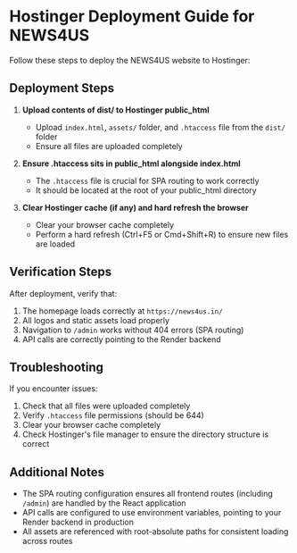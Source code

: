 # Hostinger Deployment Guide for NEWS4US

Follow these steps to deploy the NEWS4US website to Hostinger:

## Deployment Steps

1. **Upload contents of dist/ to Hostinger public_html**
   - Upload `index.html`, `assets/` folder, and `.htaccess` file from the `dist/` folder
   - Ensure all files are uploaded completely

2. **Ensure .htaccess sits in public_html alongside index.html**
   - The `.htaccess` file is crucial for SPA routing to work correctly
   - It should be located at the root of your public_html directory

3. **Clear Hostinger cache (if any) and hard refresh the browser**
   - Clear your browser cache completely
   - Perform a hard refresh (Ctrl+F5 or Cmd+Shift+R) to ensure new files are loaded

## Verification Steps

After deployment, verify that:

1. The homepage loads correctly at `https://news4us.in/`
2. All logos and static assets load properly
3. Navigation to `/admin` works without 404 errors (SPA routing)
4. API calls are correctly pointing to the Render backend

## Troubleshooting

If you encounter issues:

1. Check that all files were uploaded completely
2. Verify `.htaccess` file permissions (should be 644)
3. Clear your browser cache completely
4. Check Hostinger's file manager to ensure the directory structure is correct

## Additional Notes

- The SPA routing configuration ensures all frontend routes (including `/admin`) are handled by the React application
- API calls are configured to use environment variables, pointing to your Render backend in production
- All assets are referenced with root-absolute paths for consistent loading across routes